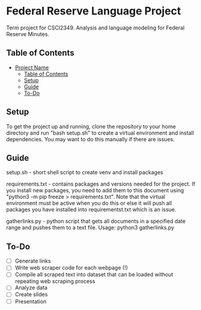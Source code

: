 # Federal Reserve Language Project

Term project for CSCI2349. Analysis and language modeling for Federal Reserve Minutes. 

## Table of Contents
- [Project Name](#project-name)
  - [Table of Contents](#table-of-contents)
  - [Setup](#setup)
  - [Guide](#guide)
  - [To-Do](#todo)


## Setup

To get the project up and running, clone the repository to your home directory and run "bash setup.sh" to create a virtual environment and install dependencies. You may want to do this manually if there are issues. 

## Guide

setup.sh - short shell script to create venv and install packages

requirements.txt - contains packages and versions needed for the project. If you install new packages, you need to add them to this document using "python3 -m pip freeze > requirements.txt". Note that the virtual environment must be active when you do this or else it will push all packages you have installed into requirementst.txt which is an issue. 

gatherlinks.py - python script that gets all documents in a specified date range and pushes them to a text file. Usage: python3 gatherlinks.py <start> <end> <filepath>

## To-Do
- [ ] Generate links 
- [ ] Write web scraper code for each webpage (!)
- [ ] Compile all scraped text into dataset that can be loaded without repeating web scraping process
- [ ] Analyze data
- [ ] Create slides
- [ ] Presentation
